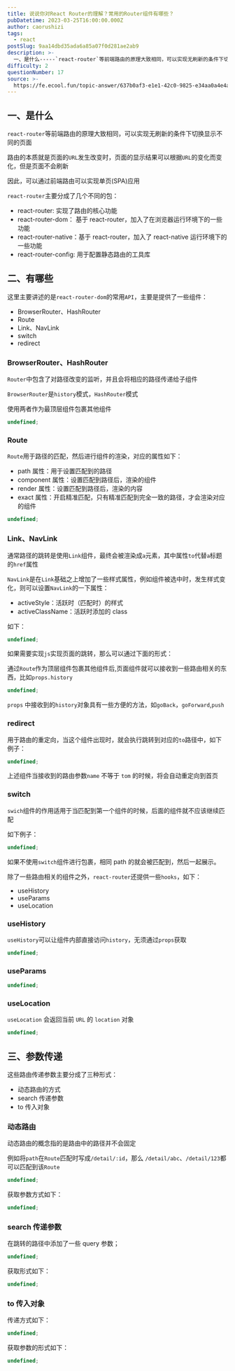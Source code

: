 ```yaml
---
title: 说说你对React Router的理解？常用的Router组件有哪些？
pubDatetime: 2023-03-25T16:00:00.000Z
author: caorushizi
tags:
  - react
postSlug: 9aa14dbd35ada6a85a07f0d281ae2ab9
description: >-
  一、是什么-----`react-router`等前端路由的原理大致相同，可以实现无刷新的条件下切换显示不同的页面路由的本质就是页面的`URL`发生改变时，页面的显示结果可以根据`URL`的变化而变化
difficulty: 2
questionNumber: 17
source: >-
  https://fe.ecool.fun/topic-answer/637b0af3-e1e1-42c0-9825-e34aa0a4e4a0?orderBy=updateTime&order=desc&tagId=13
---
```


## 一、是什么

`react-router`等前端路由的原理大致相同，可以实现无刷新的条件下切换显示不同的页面

路由的本质就是页面的`URL`发生改变时，页面的显示结果可以根据`URL`的变化而变化，但是页面不会刷新

因此，可以通过前端路由可以实现单页(SPA)应用

`react-router`主要分成了几个不同的包：

- react-router: 实现了路由的核心功能
- react-router-dom： 基于 react-router，加入了在浏览器运行环境下的一些功能
- react-router-native：基于 react-router，加入了 react-native 运行环境下的一些功能
- react-router-config: 用于配置静态路由的工具库

## 二、有哪些

这里主要讲述的是`react-router-dom`的常用`API`，主要是提供了一些组件：

- BrowserRouter、HashRouter
- Route
- Link、NavLink
- switch
- redirect

### BrowserRouter、HashRouter

`Router`中包含了对路径改变的监听，并且会将相应的路径传递给子组件

`BrowserRouter`是`history`模式，`HashRouter`模式

使用两者作为最顶层组件包裹其他组件

```typescript
undefined;
```

### Route

`Route`用于路径的匹配，然后进行组件的渲染，对应的属性如下：

- path 属性：用于设置匹配到的路径
- component 属性：设置匹配到路径后，渲染的组件
- render 属性：设置匹配到路径后，渲染的内容
- exact 属性：开启精准匹配，只有精准匹配到完全一致的路径，才会渲染对应的组件

```typescript
undefined;
```

### Link、NavLink

通常路径的跳转是使用`Link`组件，最终会被渲染成`a`元素，其中属性`to`代替`a`标题的`href`属性

`NavLink`是在`Link`基础之上增加了一些样式属性，例如组件被选中时，发生样式变化，则可以设置`NavLink`的一下属性：

- activeStyle：活跃时（匹配时）的样式
- activeClassName：活跃时添加的 class

如下：

```typescript
undefined;
```

如果需要实现`js`实现页面的跳转，那么可以通过下面的形式：

通过`Route`作为顶层组件包裹其他组件后,页面组件就可以接收到一些路由相关的东西，比如`props.history`

```typescript
undefined;
```

`props` 中接收到的`history`对象具有一些方便的方法，如`goBack`，`goForward`,`push`

### redirect

用于路由的重定向，当这个组件出现时，就会执行跳转到对应的`to`路径中，如下例子：

```typescript
undefined;
```

上述组件当接收到的路由参数`name` 不等于 `tom` 的时候，将会自动重定向到首页

### switch

`swich`组件的作用适用于当匹配到第一个组件的时候，后面的组件就不应该继续匹配

如下例子：

```typescript
undefined;
```

如果不使用`switch`组件进行包裹，相同 path 的就会被匹配到，然后一起展示。

除了一些路由相关的组件之外，`react-router`还提供一些`hooks`，如下：

- useHistory
- useParams
- useLocation

### useHistory

`useHistory`可以让组件内部直接访问`history`，无须通过`props`获取

```typescript
undefined;
```

### useParams

```typescript
undefined;
```

### useLocation

`useLocation` 会返回当前 `URL` 的 `location` 对象

```typescript
undefined;
```

## 三、参数传递

这些路由传递参数主要分成了三种形式：

- 动态路由的方式
- search 传递参数
- to 传入对象

### 动态路由

动态路由的概念指的是路由中的路径并不会固定

例如将`path`在`Route`匹配时写成`/detail/:id`，那么 `/detail/abc`、`/detail/123`都可以匹配到该`Route`

```typescript
undefined;
```

获取参数方式如下：

```typescript
undefined;
```

### search 传递参数

在跳转的路径中添加了一些 query 参数；

```typescript
undefined;
```

获取形式如下：

```typescript
undefined;
```

### to 传入对象

传递方式如下：

```typescript
undefined;
```

获取参数的形式如下：

```typescript
undefined;
```
